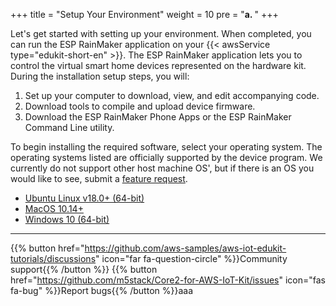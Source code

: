 +++
title = "Setup Your Environment"
weight = 10
pre = "<b>a. </b>"
+++

Let's get started with setting up your environment. When completed, you can run the ESP RainMaker application on your {{< awsService type="edukit-short-en" >}}. The ESP RainMaker application lets you to control the virtual smart home devices represented on the hardware kit. During the installation setup steps, you will:
1) Set up your computer to download, view, and edit accompanying code.
2) Download tools to compile and upload device firmware.
3) Download the ESP RainMaker Phone Apps or the ESP RainMaker Command Line utility.

To begin installing the required software, select your operating system. The operating systems listed are officially supported by the device program. We currently do not support other host machine OS', but if there is an OS you would like to see, submit a [feature request](https://github.com/aws-samples/aws-iot-edukit-tutorials/issues/new?assignees=rashedtalukder&labels=feature+request&template=feature_request.md&title=%5BFEATURE%5D).

- [Ubuntu Linux v18.0+ (64-bit)](prerequisites/linux.html)
- [MacOS 10.14+](prerequisites/macos.html)
- [Windows 10 (64-bit)](prerequisites/windows.html)

---
{{% button href="https://github.com/aws-samples/aws-iot-edukit-tutorials/discussions" icon="far fa-question-circle" %}}Community support{{% /button %}} {{% button href="https://github.com/m5stack/Core2-for-AWS-IoT-Kit/issues" icon="fas fa-bug" %}}Report bugs{{% /button %}}aaa